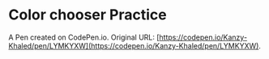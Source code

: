 # Color chooser Practice

A Pen created on CodePen.io. Original URL: [https://codepen.io/Kanzy-Khaled/pen/LYMKYXW](https://codepen.io/Kanzy-Khaled/pen/LYMKYXW).

